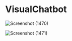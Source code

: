 # VisualChatbot

![Screenshot (1470)](https://github.com/nik45123/VisualChatbot/assets/45353017/91d61b06-4d7c-4e29-8300-7200094a635c)

![Screenshot (1471)](https://github.com/nik45123/VisualChatbot/assets/45353017/4543b1de-b5c4-41b9-ac29-930599718df5)
